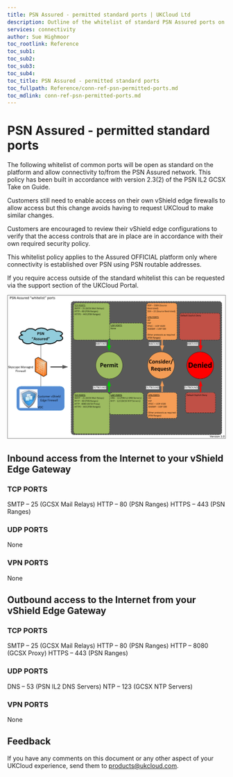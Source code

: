 ```yaml
---
title: PSN Assured - permitted standard ports | UKCloud Ltd
description: Outline of the whitelist of standard PSN Assured ports on the UKCloud managed perimeter firewalls
services: connectivity
author: Sue Highmoor
toc_rootlink: Reference
toc_sub1: 
toc_sub2:
toc_sub3:
toc_sub4:
toc_title: PSN Assured - permitted standard ports
toc_fullpath: Reference/conn-ref-psn-permitted-ports.md
toc_mdlink: conn-ref-psn-permitted-ports.md
---
```


# PSN Assured - permitted standard ports

The following whitelist of common ports will be open as standard on the platform and allow connectivity to/from the PSN Assured network. This policy has been built in accordance with version 2.3(2) of the PSN IL2 GCSX Take on Guide.

Customers still need to enable access on their own vShield edge firewalls to allow access but this change avoids having to request UKCloud to make similar changes.

Customers are encouraged to review their vShield edge configurations to verify that the access controls that are in place are in accordance with their own required security policy.

This whitelist policy applies to the Assured OFFICIAL platform only where connectivity is established over PSN using PSN routable addresses.

If you require access outside of the standard whitelist this can be requested via the support section of the UKCloud Portal.

![PSN assured whitelisted ports](images\psn_assured_whitelist_ports.png)

## Inbound access from the Internet to your vShield Edge Gateway

### TCP PORTS

SMTP – 25 (GCSX Mail Relays)
HTTP – 80 (PSN Ranges)
HTTPS – 443 (PSN Ranges)

### UDP PORTS

None

### VPN PORTS

None

## Outbound access to the Internet from your vShield Edge Gateway

### TCP PORTS

SMTP – 25 (GCSX Mail Relays)
HTTP – 80 (PSN Ranges)
HTTP – 8080 (GCSX Proxy)
HTTPS – 443 (PSN Ranges)

### UDP PORTS

DNS – 53 (PSN IL2 DNS Servers)
NTP – 123 (GCSX NTP Servers)

### VPN PORTS

None

## Feedback

If you have any comments on this document or any other aspect of your UKCloud experience, send them to <products@ukcloud.com>.